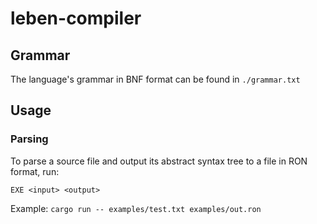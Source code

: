 # leben-compiler

## Grammar

The language's grammar in BNF format can be found in `./grammar.txt`

## Usage

### Parsing

To parse a source file and output its abstract syntax tree to a file in RON format, run:

`EXE <input> <output>`

Example: `cargo run -- examples/test.txt examples/out.ron`
